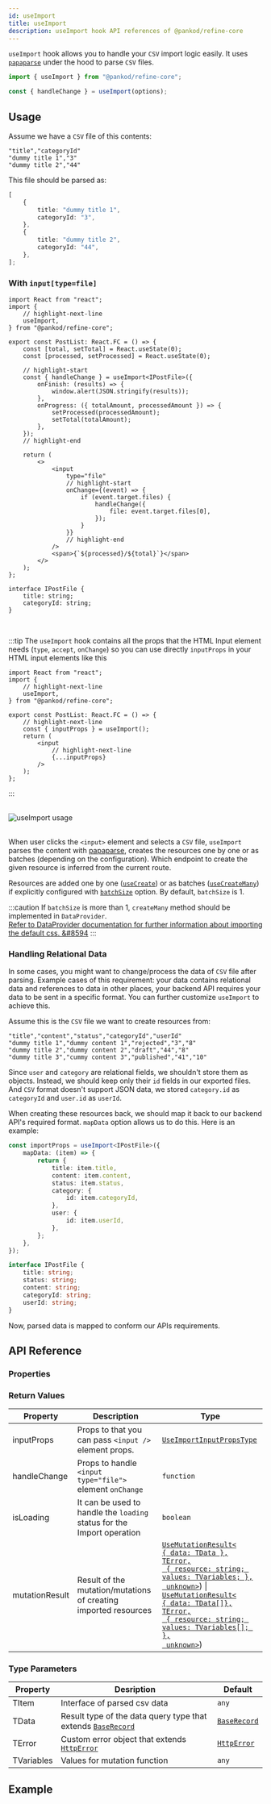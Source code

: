 ```yaml
---
id: useImport
title: useImport
description: useImport hook API references of @pankod/refine-core
---
```



`useImport` hook allows you to handle your `CSV` import logic easily. It uses [`papaparse`][papaparse] under the hood to parse `CSV` files.

```ts
import { useImport } from "@pankod/refine-core";

const { handleChange } = useImport(options);
```

## Usage

Assume we have a `CSV` file of this contents:

```csv title="dummy.csv"
"title","categoryId"
"dummy title 1","3"
"dummy title 2","44"
```

This file should be parsed as:

```ts
[
    {
        title: "dummy title 1",
        categoryId: "3",
    },
    {
        title: "dummy title 2",
        categoryId: "44",
    },
];
```

### With `input[type=file]`

```tsx
import React from "react";
import {
    // highlight-next-line
    useImport,
} from "@pankod/refine-core";

export const PostList: React.FC = () => {
    const [total, setTotal] = React.useState(0);
    const [processed, setProcessed] = React.useState(0);

    // highlight-start
    const { handleChange } = useImport<IPostFile>({
        onFinish: (results) => {
            window.alert(JSON.stringify(results));
        },
        onProgress: ({ totalAmount, processedAmount }) => {
            setProcessed(processedAmount);
            setTotal(totalAmount);
        },
    });
    // highlight-end

    return (
        <>
            <input
                type="file"
                // highlight-start
                onChange={(event) => {
                    if (event.target.files) {
                        handleChange({
                            file: event.target.files[0],
                        });
                    }
                }}
                // highlight-end
            />
            <span>{`${processed}/${total}`}</span>
        </>
    );
};

interface IPostFile {
    title: string;
    categoryId: string;
}
```

<br />

:::tip
The `useImport` hook contains all the props that the HTML Input element needs (`type`, `accept`, `onChange`) so you can use directly `inputProps` in your HTML input elements like this

```tsx
import React from "react";
import {
    // highlight-next-line
    useImport,
} from "@pankod/refine-core";

export const PostList: React.FC = () => {
    // highlight-next-line
    const { inputProps } = useImport();
    return (
        <input
            // highlight-next-line
            {...inputProps}
        />
    );
};
```

:::

<br />

<div class="img-container">
    <div class="window">
        <div class="control red"></div>
        <div class="control orange"></div>
        <div class="control green"></div>
    </div>
    <img src="https://refine.ams3.cdn.digitaloceanspaces.com/website/static/img/core/useImport/useImport.gif" alt="useImport usage" />
</div>

<br />

When user clicks the `<input>` element and selects a `CSV` file, `useImport` parses the content with [papaparse][papaparse], creates the resources one by one or as batches (depending on the configuration). Which endpoint to create the given resource is inferred from the current route.

Resources are added one by one ([`useCreate`][usecreate]) or as batches ([`useCreateMany`][usecreatemany]) if explicitly configured with [`batchSize`](#useimport-options) option. By default, `batchSize` is 1.

:::caution
If `batchSize` is more than 1, `createMany` method should be implemented in `DataProvider`.  
[Refer to DataProvider documentation for further information about importing the default css. &#8594][dataprovider]
:::

### Handling Relational Data

In some cases, you might want to change/process the data of `CSV` file after parsing. Example cases of this requirement: your data contains relational data and references to data in other places, your backend API requires your data to be sent in a specific format. You can further customize `useImport` to achieve this.

Assume this is the `CSV` file we want to create resources from:

```csv title="dummy.csv"
"title","content","status","categoryId","userId"
"dummy title 1","dummy content 1","rejected","3","8"
"dummy title 2","dummy content 2","draft","44","8"
"dummy title 3","cummy content 3","published","41","10"
```

Since `user` and `category` are relational fields, we shouldn't store them as objects. Instead, we should keep only their `id` fields in our exported files. And `CSV` format doesn't support JSON data, we stored `category.id` as `categoryId` and `user.id` as `userId`.

When creating these resources back, we should map it back to our backend API's required format. `mapData` option allows us to do this. Here is an example:

```ts
const importProps = useImport<IPostFile>({
    mapData: (item) => {
        return {
            title: item.title,
            content: item.content,
            status: item.status,
            category: {
                id: item.categoryId,
            },
            user: {
                id: item.userId,
            },
        };
    },
});

interface IPostFile {
    title: string;
    status: string;
    content: string;
    categoryId: string;
    userId: string;
}
```

Now, parsed data is mapped to conform our APIs requirements.

## API Reference

### Properties

<PropsTable module="@pankod/refine-core/useImport" />

### Return Values

| Property       | Description                                                            | Type                                                                                                                                                                                                                                                                                          |
| -------------- | ---------------------------------------------------------------------- | --------------------------------------------------------------------------------------------------------------------------------------------------------------------------------------------------------------------------------------------------------------------------------------------- |
| inputProps     | Props to that you can pass `<input />` element props.                  | [`UseImportInputPropsType`][useimportinputpropstype]                                                                                                                                                                                                                                          |
| handleChange   | Props to handle `<input type="file">` element `onChange`               | `function`                                                                                                                                                                                                                                                                                    |
| isLoading      | It can be used to handle the `loading` status for the Import operation | `boolean`                                                                                                                                                                                                                                                                                     |
| mutationResult | Result of the mutation/mutations of creating imported resources        | [`UseMutationResult<`<br/>`{ data: TData },`<br/>`TError,`<br/>` { resource: string; values: TVariables; },`<br/>` unknown>`][usemutation]) \| [`UseMutationResult<`<br/>`{ data: TData[]},`<br/>`TError,`<br/>` { resource: string; values: TVariables[]; },`<br/>` unknown>`][usemutation]) |

### Type Parameters

| Property   | Desription                                                                 | Default                    |
| ---------- | -------------------------------------------------------------------------- | -------------------------- |
| TItem      | Interface of parsed csv data                                               | `any`                      |
| TData      | Result type of the data query type that extends [`BaseRecord`][baserecord] | [`BaseRecord`][baserecord] |
| TError     | Custom error object that extends [`HttpError`][httperror]                  | [`HttpError`][httperror]   |
| TVariables | Values for mutation function                                               | `any`                      |

[usecreate]: /api-reference/core/hooks/data/useCreate.md
[usecreatemany]: /api-reference/core/hooks/data/useCreateMany.md
[dataprovider]: /api-reference/core/providers/data-provider.md
[baserecord]: /api-reference/core/interfaces.md#baserecord
[httperror]: /api-reference/core/interfaces.md#httperror
[papaparse]: https://www.papaparse.com/docs
[usemutation]: https://react-query.tanstack.com/reference/useMutation
[number.max_safe_integer]: https://developer.mozilla.org/en-US/docs/Web/JavaScript/Reference/Global_Objects/Number/MAX_SAFE_INTEGER
[successerrornotification]: /api-reference/core/interfaces.md#successerrornotification
[useimportinputpropstype]: /api-reference/core/interfaces.md#useimportinputpropstype

## Example

<StackblitzExample path="core-use-import" />
